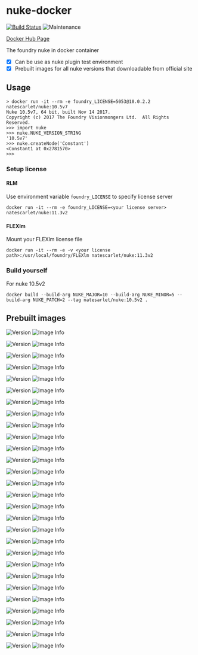 # nuke-docker

[![Build Status](https://img.shields.io/circleci/project/github/NateScarlet/nuke-docker.svg)](https://circleci.com/gh/NateScarlet/nuke-docker)
![Maintenance](https://img.shields.io/maintenance/yes/2019.svg)

[Docker Hub Page](https://hub.docker.com/r/natescarlet/nuke/tags)

The foundry nuke in docker container

- [x] Can be use as nuke plugin test environment
- [x] Prebuilt images for all nuke versions that downloadable from official site

## Usage

```shell
> docker run -it --rm -e foundry_LICENSE=5053@10.0.2.2 natescarlet/nuke:10.5v7
Nuke 10.5v7, 64 bit, built Nov 14 2017.
Copyright (c) 2017 The Foundry Visionmongers Ltd.  All Rights Reserved.
>>> import nuke
>>> nuke.NUKE_VERSION_STRING
'10.5v7'
>>> nuke.createNode('Constant')
<Constant1 at 0x2781570>
>>>
```

### Setup license

#### RLM

Use environment variable `foundry_LICENSE` to specify license server

```shell
docker run -it --rm -e foundry_LICENSE=<your license server> natescarlet/nuke:11.3v2
```

#### FLEXlm

Mount your FLEXlm license file

```shell
docker run -it --rm -e -v <your license path>:/usr/local/foundry/FLEXlm natescarlet/nuke:11.3v2
```

### Build yourself

For nuke 10.5v2

```shell
docker build --build-arg NUKE_MAJOR=10 --build-arg NUKE_MINOR=5 --build-arg NUKE_PATCH=2 --tag natesarlet/nuke:10.5v2 .
```

## Prebuilt images

![Version](https://images.microbadger.com/badges/version/natescarlet/nuke:9.0v1.svg)
![Image Info](https://images.microbadger.com/badges/image/natescarlet/nuke:9.0v1.svg)

![Version](https://images.microbadger.com/badges/version/natescarlet/nuke:9.0v2.svg)
![Image Info](https://images.microbadger.com/badges/image/natescarlet/nuke:9.0v2.svg)

![Version](https://images.microbadger.com/badges/version/natescarlet/nuke:9.0v3.svg)
![Image Info](https://images.microbadger.com/badges/image/natescarlet/nuke:9.0v3.svg)

![Version](https://images.microbadger.com/badges/version/natescarlet/nuke:9.0v4.svg)
![Image Info](https://images.microbadger.com/badges/image/natescarlet/nuke:9.0v4.svg)

![Version](https://images.microbadger.com/badges/version/natescarlet/nuke:9.0v5.svg)
![Image Info](https://images.microbadger.com/badges/image/natescarlet/nuke:9.0v5.svg)

![Version](https://images.microbadger.com/badges/version/natescarlet/nuke:9.0v6.svg)
![Image Info](https://images.microbadger.com/badges/image/natescarlet/nuke:9.0v6.svg)

![Version](https://images.microbadger.com/badges/version/natescarlet/nuke:9.0v7.svg)
![Image Info](https://images.microbadger.com/badges/image/natescarlet/nuke:9.0v7.svg)

![Version](https://images.microbadger.com/badges/version/natescarlet/nuke:9.0v8.svg)
![Image Info](https://images.microbadger.com/badges/image/natescarlet/nuke:9.0v8.svg)

![Version](https://images.microbadger.com/badges/version/natescarlet/nuke:9.0v9.svg)
![Image Info](https://images.microbadger.com/badges/image/natescarlet/nuke:9.0v9.svg)

![Version](https://images.microbadger.com/badges/version/natescarlet/nuke:10.0v1.svg)
![Image Info](https://images.microbadger.com/badges/image/natescarlet/nuke:10.0v1.svg)

![Version](https://images.microbadger.com/badges/version/natescarlet/nuke:10.0v2.svg)
![Image Info](https://images.microbadger.com/badges/image/natescarlet/nuke:10.0v2.svg)

![Version](https://images.microbadger.com/badges/version/natescarlet/nuke:10.0v3.svg)
![Image Info](https://images.microbadger.com/badges/image/natescarlet/nuke:10.0v3.svg)

![Version](https://images.microbadger.com/badges/version/natescarlet/nuke:10.0v4.svg)
![Image Info](https://images.microbadger.com/badges/image/natescarlet/nuke:10.0v4.svg)

![Version](https://images.microbadger.com/badges/version/natescarlet/nuke:10.0v5.svg)
![Image Info](https://images.microbadger.com/badges/image/natescarlet/nuke:10.0v5.svg)

![Version](https://images.microbadger.com/badges/version/natescarlet/nuke:10.0v6.svg)
![Image Info](https://images.microbadger.com/badges/image/natescarlet/nuke:10.0v6.svg)

![Version](https://images.microbadger.com/badges/version/natescarlet/nuke:10.5v1.svg)
![Image Info](https://images.microbadger.com/badges/image/natescarlet/nuke:10.5v1.svg)

![Version](https://images.microbadger.com/badges/version/natescarlet/nuke:10.5v2.svg)
![Image Info](https://images.microbadger.com/badges/image/natescarlet/nuke:10.5v2.svg)

![Version](https://images.microbadger.com/badges/version/natescarlet/nuke:10.5v3.svg)
![Image Info](https://images.microbadger.com/badges/image/natescarlet/nuke:10.5v3.svg)

![Version](https://images.microbadger.com/badges/version/natescarlet/nuke:10.5v4.svg)
![Image Info](https://images.microbadger.com/badges/image/natescarlet/nuke:10.5v4.svg)

![Version](https://images.microbadger.com/badges/version/natescarlet/nuke:10.5v5.svg)
![Image Info](https://images.microbadger.com/badges/image/natescarlet/nuke:10.5v5.svg)

![Version](https://images.microbadger.com/badges/version/natescarlet/nuke:10.5v6.svg)
![Image Info](https://images.microbadger.com/badges/image/natescarlet/nuke:10.5v6.svg)

![Version](https://images.microbadger.com/badges/version/natescarlet/nuke:10.5v7.svg)
![Image Info](https://images.microbadger.com/badges/image/natescarlet/nuke:10.5v7.svg)

![Version](https://images.microbadger.com/badges/version/natescarlet/nuke:10.5v8.svg)
![Image Info](https://images.microbadger.com/badges/image/natescarlet/nuke:10.5v8.svg)

![Version](https://images.microbadger.com/badges/version/natescarlet/nuke:11.0v1.svg)
![Image Info](https://images.microbadger.com/badges/image/natescarlet/nuke:11.0v1.svg)

![Version](https://images.microbadger.com/badges/version/natescarlet/nuke:11.0v2.svg)
![Image Info](https://images.microbadger.com/badges/image/natescarlet/nuke:11.0v2.svg)

![Version](https://images.microbadger.com/badges/version/natescarlet/nuke:11.0v3.svg)
![Image Info](https://images.microbadger.com/badges/image/natescarlet/nuke:11.0v3.svg)

![Version](https://images.microbadger.com/badges/version/natescarlet/nuke:11.0v4.svg)
![Image Info](https://images.microbadger.com/badges/image/natescarlet/nuke:11.0v4.svg)

![Version](https://images.microbadger.com/badges/version/natescarlet/nuke:11.3v3.svg)
![Image Info](https://images.microbadger.com/badges/image/natescarlet/nuke:11.3v3.svg)
